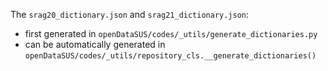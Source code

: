 
The `srag20_dictionary.json` and `srag21_dictionary.json`: 
- first generated in `openDataSUS/codes/_utils/generate_dictionaries.py`
- can be automatically generated in `openDataSUS/codes/_utils/repository_cls.__generate_dictionaries()`

